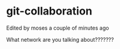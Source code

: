 # git-collaboration
Edited by moses a couple of minutes ago


What network are you talking about???????
